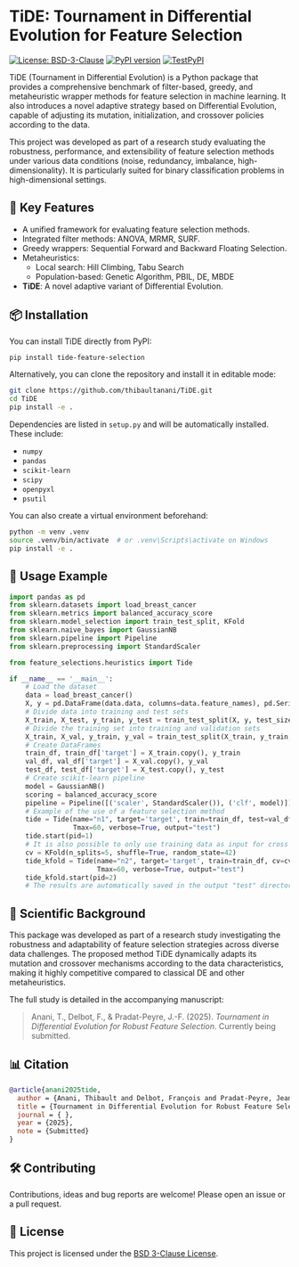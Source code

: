 # TiDE: Tournament in Differential Evolution for Feature Selection

[![License: BSD-3-Clause](https://img.shields.io/badge/License-BSD%203--Clause-blue.svg)](https://opensource.org/licenses/BSD-3-Clause)
[![PyPI version](https://img.shields.io/pypi/v/tide-feature-selection.svg)](https://pypi.org/project/tide-feature-selection/)
[![TestPyPI](https://img.shields.io/badge/TestPyPI-tide--feature--selection-informational)](https://test.pypi.org/project/tide-feature-selection/)

TiDE (Tournament in Differential Evolution) is a Python package that provides a comprehensive benchmark of filter-based, greedy, and metaheuristic wrapper methods for feature selection in machine learning. It also introduces a novel adaptive strategy based on Differential Evolution, capable of adjusting its mutation, initialization, and crossover policies according to the data.

This project was developed as part of a research study evaluating the robustness, performance, and extensibility of feature selection methods under various data conditions (noise, redundancy, imbalance, high-dimensionality). It is particularly suited for binary classification problems in high-dimensional settings.

## 🚀 Key Features

- A unified framework for evaluating feature selection methods.
- Integrated filter methods: ANOVA, MRMR, SURF.
- Greedy wrappers: Sequential Forward and Backward Floating Selection.
- Metaheuristics:
  - Local search: Hill Climbing, Tabu Search
  - Population-based: Genetic Algorithm, PBIL, DE, MBDE
- **TiDE**: A novel adaptive variant of Differential Evolution.


## 📦 Installation

You can install TiDE directly from PyPI:

```bash
pip install tide-feature-selection
```

Alternatively, you can clone the repository and install it in editable mode:

```bash
git clone https://github.com/thibaultanani/TiDE.git
cd TiDE
pip install -e .
```

Dependencies are listed in `setup.py` and will be automatically installed. These include:

- `numpy`
- `pandas`
- `scikit-learn`
- `scipy`
- `openpyxl`
- `psutil`

You can also create a virtual environment beforehand:

```bash
python -m venv .venv
source .venv/bin/activate  # or .venv\Scripts\activate on Windows
pip install -e .
```

## 🧪 Usage Example

```python
import pandas as pd
from sklearn.datasets import load_breast_cancer
from sklearn.metrics import balanced_accuracy_score
from sklearn.model_selection import train_test_split, KFold
from sklearn.naive_bayes import GaussianNB
from sklearn.pipeline import Pipeline
from sklearn.preprocessing import StandardScaler

from feature_selections.heuristics import Tide

if __name__ == '__main__':
    # Load the dataset
    data = load_breast_cancer()
    X, y = pd.DataFrame(data.data, columns=data.feature_names), pd.Series(data.target, name='target')
    # Divide data into training and test sets
    X_train, X_test, y_train, y_test = train_test_split(X, y, test_size=0.2, random_state=42)
    # Divide the training set into training and validation sets
    X_train, X_val, y_train, y_val = train_test_split(X_train, y_train, test_size=0.25, random_state=42)
    # Create DataFrames
    train_df, train_df['target'] = X_train.copy(), y_train
    val_df, val_df['target'] = X_val.copy(), y_val
    test_df, test_df['target'] = X_test.copy(), y_test
    # Create scikit-learn pipeline
    model = GaussianNB()
    scoring = balanced_accuracy_score
    pipeline = Pipeline([('scaler', StandardScaler()), ('clf', model)])
    # Example of the use of a feature selection method
    tide = Tide(name="n1", target='target', train=train_df, test=val_df, scoring=scoring, pipeline=pipeline,
                Tmax=60, verbose=True, output="test")
    tide.start(pid=1)
    # It is also possible to only use training data as input for cross validation
    cv = KFold(n_splits=5, shuffle=True, random_state=42)
    tide_kfold = Tide(name="n2", target='target', train=train_df, cv=cv, scoring=scoring, pipeline=pipeline,
                      Tmax=60, verbose=True, output="test")
    tide_kfold.start(pid=2)
    # The results are automatically saved in the output "test" directory
```

## 🧠 Scientific Background

This package was developed as part of a research study investigating the robustness and adaptability of feature selection strategies across diverse data challenges. The proposed method TiDE dynamically adapts its mutation and crossover mechanisms according to the data characteristics, making it highly competitive compared to classical DE and other metaheuristics.

The full study is detailed in the accompanying manuscript:

> Anani, T., Delbot, F., & Pradat-Peyre, J.-F. (2025). *Tournament in Differential Evolution for Robust Feature Selection*. Currently being submitted.

## 📊 Citation

```bibtex
@article{anani2025tide,
  author = {Anani, Thibault and Delbot, François and Pradat-Peyre, Jean-François},
  title = {Tournament in Differential Evolution for Robust Feature Selection},
  journal = { },
  year = {2025},
  note = {Submitted}
}
```

## 🛠 Contributing

Contributions, ideas and bug reports are welcome! Please open an issue or a pull request.

## 📄 License

This project is licensed under the [BSD 3-Clause License](LICENSE).
